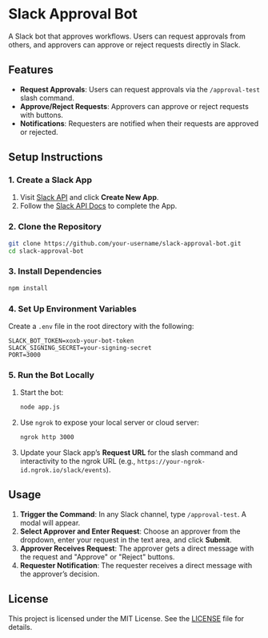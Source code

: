 # Slack Approval Bot

A Slack bot that approves workflows. Users can request approvals from others, and approvers can approve or reject requests directly in Slack.

## Features
- **Request Approvals**: Users can request approvals via the `/approval-test` slash command.
- **Approve/Reject Requests**: Approvers can approve or reject requests with buttons.
- **Notifications**: Requesters are notified when their requests are approved or rejected.

## Setup Instructions

### 1. Create a Slack App
1. Visit [Slack API](https://api.slack.com/apps) and click **Create New App**.
2. Follow the [Slack API Docs](https://api.slack.com/docs) to complete the App.

### 2. Clone the Repository
```bash
git clone https://github.com/your-username/slack-approval-bot.git
cd slack-approval-bot
```

### 3. Install Dependencies
```bash
npm install
```

### 4. Set Up Environment Variables
Create a `.env` file in the root directory with the following:
```env
SLACK_BOT_TOKEN=xoxb-your-bot-token
SLACK_SIGNING_SECRET=your-signing-secret
PORT=3000
```

### 5. Run the Bot Locally
1. Start the bot:
   ```bash
   node app.js
   ```
2. Use `ngrok` to expose your local server or cloud server:
   ```bash
   ngrok http 3000
   ```
3. Update your Slack app’s **Request URL** for the slash command and interactivity to the ngrok URL (e.g., `https://your-ngrok-id.ngrok.io/slack/events`).

## Usage
1. **Trigger the Command**: In any Slack channel, type `/approval-test`. A modal will appear.
2. **Select Approver and Enter Request**: Choose an approver from the dropdown, enter your request in the text area, and click **Submit**.
3. **Approver Receives Request**: The approver gets a direct message with the request and "Approve" or "Reject" buttons.
4. **Requester Notification**: The requester receives a direct message with the approver’s decision.

## License
This project is licensed under the MIT License. See the [LICENSE](LICENSE) file for details.
